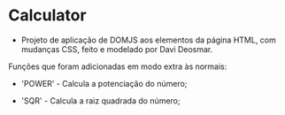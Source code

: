 # Calculator

* Projeto de aplicação de DOMJS aos elementos da página HTML, com mudanças CSS, feito e modelado por Davi Deosmar.

Funções que foram adicionadas em modo extra às normais:

- 'POWER' - Calcula a potenciação do número;

- 'SQR' - Calcula a raiz quadrada do número;

